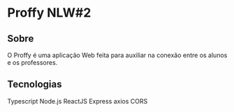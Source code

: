 # Proffy NLW#2 

## Sobre
O Proffy é uma aplicação Web feita para auxiliar na conexão entre os alunos e os professores. 

## Tecnologias

Typescript
Node.js
ReactJS
Express
axios
CORS

